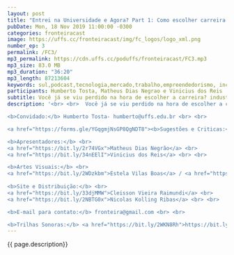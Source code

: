 ```yaml
---
layout: post
title: "Entrei na Universidade e Agora? Part 1: Como escolher carreira de negócios dentro da UFFS"
pubDate: Mon, 18 Nov 2019 11:00:00 -0300
categories: fronteiracast
image: https://uffs.cc/fronteiracast/img/fc_logos/logo_xml.png
number_ep: 3
permalink: /FC3/ 
mp3_permalink: https://cdn.uffs.cc/poduffs/fronteiracast/FC3.mp3
mp3_size: 83.0 MB
mp3_duration: "36:20"
mp3_length: 87213604 
keywords: sul,podcast,tecnologia,mercado,trabalho,empreendedorismo, incubadora, negocios,administração,fronteira,uffs
participants: Humberto Tosta, Matheus Dias Negrao e Vinicius dos Reis
subtitle: Você já se viu perdido na hora de escolher a carreira? industria ou carreira academica? Hoje recebemos o professor Humberto Tosta para falar um pouco sobre a industria.
description: '<br> <br>  Você já se viu perdido na hora de escolher a carreira? industria ou carreira academica? Hoje recebemos o professor Humberto Tosta para falar um pouco sobre a industria. Humberto é professor de administração da UFFS esteve envolvido em projetos como a INNE, incubadora de negócios da UFFS e a empresa júnior da administração, a Sem Fronteiras. O professor nos conta no episódio sobre as oportunidades e projetos oferecidos na UFFS para quem deseja empreeder e ir para o mercado de trabalho.<br> <br>

<b>Convidado:</b> Humberto Tosta- humberto@uffs.edu.br <br> <br>

<a href="https://forms.gle/YGqgmjNsGP8QgNDT8"><b>Sugestões e Criticas:</b></a> <br> <br>

<b>Apresentadores:</b> <br>
<a href="https://bit.ly/2r74VGx">Matheus Dias Negrão</a> <br>
<a href="https://bit.ly/34nEElI">Vinicius dos Reis</a> <br> <br>

<b>Artes Visuais:</b> <br>
<a href="https://bit.ly/2WDzkbm">Estela Vilas Boas</a> / <a href="https://bit.ly/2NK7aaK">Instagram</a> <br> <br> 
 
<b>Site e Distribuição:</b> <br>
<a href="https://bit.ly/33djMMW">Cleisson Vieira Raimundi</a> <br>
<a href="https://bit.ly/2NBTG0x">Nicolas Kolling Ribas</a> <br> <br>

<b>E-mail para contato:</b> fronteira@gmail.com <br> <br>

<b>Trilhas Sonoras:</b> <a href="https://bit.ly/2WKN8Rh">https://bit.ly/2WKN8Rh</a> e <a href="https://bit.ly/36BUyer">https://bit.ly/36BUyer</a> '
---
```


{{ page.description}}
